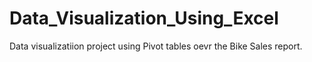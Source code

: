 # Data_Visualization_Using_Excel
Data visualizatiion project using Pivot tables oevr the Bike Sales report.
